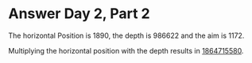 # Answer Day 2, Part 2

The horizontal Position is 1890, the depth is 986622 and the aim is 1172.

Multiplying the horizontal position with the depth results in <u>1864715580</u>.